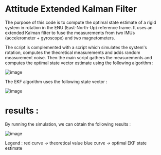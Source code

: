 # Attitude Extended Kalman Filter
The purpose of this code is to compute the optimal state estimate of a rigid system in rotation in the ENU (East-North-Up) reference frame. It uses an extended Kalman filter to fuse the measurements from two IMUs (accelerometer + gyroscope) and two magnetometers. 

The script is complemented with a script which simulates the system's rotation, computes the theoretical measurements and adds random measurement noise. Then the main script gathers the measurements and computes the optimal state vector estimate using the following algorithm :

![image](https://user-images.githubusercontent.com/54234406/154864160-3ebc088a-677d-4e04-bd7d-3c4a7cf17f00.png)

The EKF algorithm uses the following state vector :

![image](https://user-images.githubusercontent.com/54234406/154864400-b1cf3e39-0c7d-4a4c-8647-1013752818be.png)

# results :
By running the simulation, we can obtain the following results :

![image](https://user-images.githubusercontent.com/54234406/154864419-18fd9877-3e39-426d-b689-b7293d70288d.png)

Legend : 
red curve -> theoretical value
blue curve -> optimal EKF state estimate


